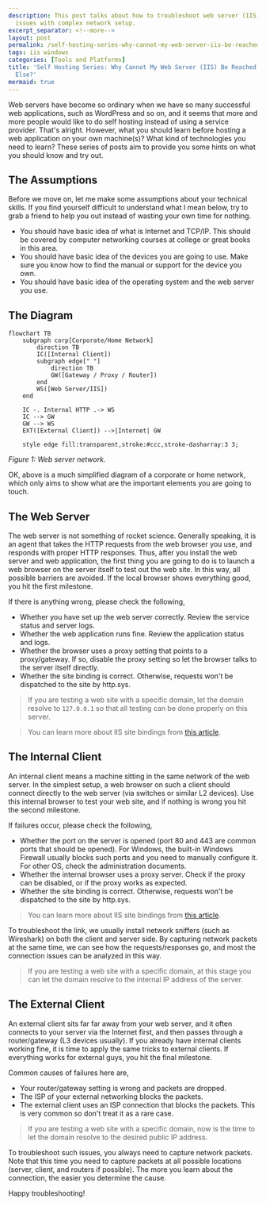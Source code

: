 ```yaml
---
description: This post talks about how to troubleshoot web server (IIS) connection
  issues with complex network setup.
excerpt_separator: <!--more-->
layout: post
permalink: /self-hosting-series-why-cannot-my-web-server-iis-be-reached-from-anywhere-else-8da0e0b252ef
tags: iis windows
categories: [Tools and Platforms]
title: 'Self Hosting Series: Why Cannot My Web Server (IIS) Be Reached from Anywhere
  Else?'
mermaid: true
---
```

Web servers have become so ordinary when we have so many successful web applications, such as WordPress and so on, and it seems that more and more people would like to do self hosting instead of using a service provider. That's alright. However, what you should learn before hosting a web application on your own machine(s)? What kind of technologies you need to learn? These series of posts aim to provide you some hints on what you should know and try out.
<!--more-->

## The Assumptions

Before we move on, let me make some assumptions about your technical skills. If you find yourself difficult to understand what I mean below, try to grab a friend to help you out instead of wasting your own time for nothing.

* You should have basic idea of what is Internet and TCP/IP. This should be covered by computer networking courses at college or great books in this area.
* You should have basic idea of the devices you are going to use. Make sure you know how to find the manual or support for the device you own.
* You should have basic idea of the operating system and the web server you use.

## The Diagram

```mermaid
flowchart TB
    subgraph corp[Corporate/Home Network]
        direction TB
        IC([Internal Client])
        subgraph edge[" "]
            direction TB
            GW([Gateway / Proxy / Router])
        end
        WS([Web Server/IIS])
    end

    IC -. Internal HTTP .-> WS
    IC --> GW
    GW --> WS
    EXT([External Client]) -->|Internet| GW

    style edge fill:transparent,stroke:#ccc,stroke-dasharray:3 3;
```
_Figure 1: Web server network._

OK, above is a much simplified diagram of a corporate or home network, which only aims to show what are the important elements you are going to touch.

## The Web Server

The web server is not something of rocket science. Generally speaking, it is an agent that takes the HTTP requests from the web browser you use, and responds with proper HTTP responses. Thus, after you install the web server and web application, the first thing you are going to do is to launch a web browser on the server itself to test out the web site. In this way, all possible barriers are avoided. If the local browser shows everything good, you hit the first milestone.

If there is anything wrong, please check the following,

* Whether you have set up the web server correctly. Review the service status and server logs.
* Whether the web application runs fine. Review the application status and logs.
* Whether the browser uses a proxy setting that points to a proxy/gateway. If so, disable the proxy setting so let the browser talks to the server itself directly.
* Whether the site binding is correct. Otherwise, requests won't be dispatched to the site by http.sys.

> If you are testing a web site with a specific domain, let the domain resolve to `127.0.0.1` so that all testing can be done properly on this server.

> You can learn more about IIS site bindings from [this article](https://docs.jexusmanager.com/tutorials/binding-diagnostics.html#background).

## The Internal Client

An internal client means a machine sitting in the same network of the web server. In the simplest setup, a web browser on such a client should connect directly to the web server (via switches or similar L2 devices). Use this internal browser to test your web site, and if nothing is wrong you hit the second milestone.

If failures occur, please check the following,

* Whether the port on the server is opened (port 80 and 443 are common ports that should be opened). For Windows, the built-in Windows Firewall usually blocks such ports and you need to manually configure it. For other OS, check the administration documents.
* Whether the internal browser uses a proxy server. Check if the proxy can be disabled, or if the proxy works as expected.
* Whether the site binding is correct. Otherwise, requests won't be dispatched to the site by http.sys.

> You can learn more about IIS site bindings from [this article](https://docs.jexusmanager.com/tutorials/binding-diagnostics.html#background).

To troubleshoot the link, we usually install network sniffers (such as Wireshark) on both the client and server side. By capturing network packets at the same time, we can see how the requests/responses go, and most the connection issues can be analyzed in this way.

> If you are testing a web site with a specific domain, at this stage you can let the domain resolve to the internal IP address of the server.

## The External Client

An external client sits far far away from your web server, and it often connects to your server via the Internet first, and then passes through a router/gateway (L3 devices usually). If you already have internal clients working fine, it is time to apply the same tricks to external clients. If everything works for external guys, you hit the final milestone.

Common causes of failures here are,

* Your router/gateway setting is wrong and packets are dropped.
* The ISP of your external networking blocks the packets.
* The external client uses an ISP connection that blocks the packets. This is very common so don't treat it as a rare case.

> If you are testing a web site with a specific domain, now is the time to let the domain resolve to the desired public IP address.

To troubleshoot such issues, you always need to capture network packets. Note that this time you need to capture packets at all possible locations (server, client, and routers if possible). The more you learn about the connection, the easier you determine the cause.

Happy troubleshooting!

